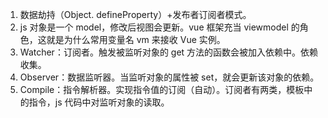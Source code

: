 1. 数据劫持（Object. defineProperty）+发布者订阅者模式。
2. js 对象是一个 model，修改后视图会更新。vue 框架充当 viewmodel 的角色，这就是为什么常用变量名 vm 来接收 Vue 实例。
3. Watcher：订阅者。触发被监听对象的 get 方法的函数会被加入依赖中。依赖收集。
4. Observer：数据监听器。当监听对象的属性被 set，就会更新该对象的依赖。
5. Compile：指令解析器。实现指令值的订阅（自动）。订阅者有两类，模板中的指令，js 代码中对监听对象的读取。
